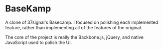 # BaseKamp
A clone of 37signal's Basecamp. I focused on polishing each implemented feature,
rather than implementing all of the features of the original.

The core of the project is really the Backbone.js, jQuery, and native JavaScript
used to polish the UI.